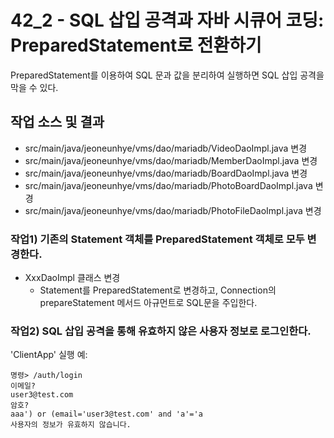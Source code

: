 # 42_2 - SQL 삽입 공격과 자바 시큐어 코딩: PreparedStatement로 전환하기

PreparedStatement를 이용하여 SQL 문과 값을 분리하여 실행하면
SQL 삽입 공격을 막을 수 있다.

## 작업 소스 및 결과

- src/main/java/jeoneunhye/vms/dao/mariadb/VideoDaoImpl.java 변경
- src/main/java/jeoneunhye/vms/dao/mariadb/MemberDaoImpl.java 변경
- src/main/java/jeoneunhye/vms/dao/mariadb/BoardDaoImpl.java 변경
- src/main/java/jeoneunhye/vms/dao/mariadb/PhotoBoardDaoImpl.java 변경
- src/main/java/jeoneunhye/vms/dao/mariadb/PhotoFileDaoImpl.java 변경

### 작업1) 기존의 Statement 객체를 PreparedStatement 객체로 모두 변경한다.

- XxxDaoImpl 클래스 변경
    - Statement를 PreparedStatement로 변경하고, Connection의 prepareStatement 메서드 아규먼트로 SQL문을 주입한다.

### 작업2) SQL 삽입 공격을 통해 유효하지 않은 사용자 정보로 로그인한다.

'ClientApp' 실행 예:

```
명령> /auth/login
이메일?
user3@test.com
암호?
aaa') or (email='user3@test.com' and 'a'='a
사용자의 정보가 유효하지 않습니다.
```
